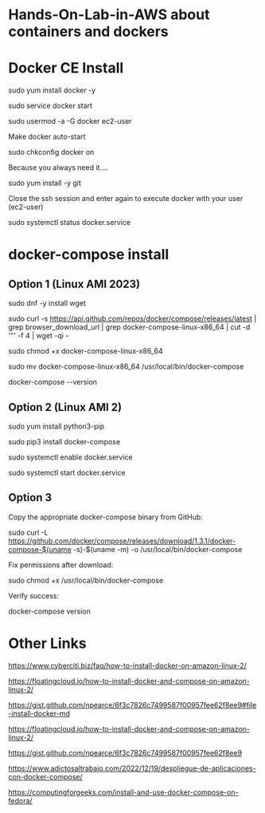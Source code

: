 # Hands-On-Lab-in-AWS about containers and dockers

# Docker CE Install

sudo yum install docker -y

sudo service docker start

sudo usermod -a -G docker ec2-user

Make docker auto-start

sudo chkconfig docker on

Because you always need it....

sudo yum install -y git

Close the ssh session and enter again to execute docker with your user (ec2-user)

sudo systemctl status docker.service

# docker-compose install

## Option 1 (Linux AMI 2023)

sudo dnf -y install wget

sudo curl -s https://api.github.com/repos/docker/compose/releases/latest | grep browser_download_url | grep docker-compose-linux-x86_64 | cut -d '"' -f 4 | wget -qi -

sudo chmod +x docker-compose-linux-x86_64

sudo mv docker-compose-linux-x86_64 /usr/local/bin/docker-compose

docker-compose --version


## Option 2 (Linux AMI 2)
sudo yum install python3-pip

sudo pip3 install docker-compose

sudo systemctl enable docker.service

sudo systemctl start docker.service

## Option 3
Copy the appropriate docker-compose binary from GitHub:

sudo curl -L https://github.com/docker/compose/releases/download/1.3.1/docker-compose-$(uname -s)-$(uname -m) -o /usr/local/bin/docker-compose

Fix permissions after download:

sudo chmod +x /usr/local/bin/docker-compose

Verify success:

docker-compose version


# Other Links

https://www.cyberciti.biz/faq/how-to-install-docker-on-amazon-linux-2/

https://floatingcloud.io/how-to-install-docker-and-compose-on-amazon-linux-2/

https://gist.github.com/npearce/6f3c7826c7499587f00957fee62f8ee9#file-install-docker-md

https://floatingcloud.io/how-to-install-docker-and-compose-on-amazon-linux-2/

https://gist.github.com/npearce/6f3c7826c7499587f00957fee62f8ee9

https://www.adictosaltrabajo.com/2022/12/19/despliegue-de-aplicaciones-con-docker-compose/

https://computingforgeeks.com/install-and-use-docker-compose-on-fedora/


